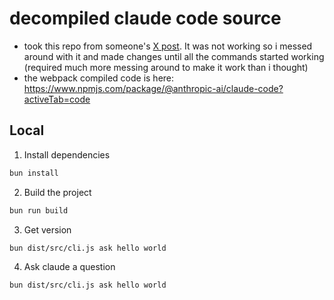 # decompiled claude code source

- took this repo from someone's [X post](https://github.com/ghuntley/claude-code-source-code-deobfuscation). It was not working so i messed around with it and made changes until all the commands started working (required much more messing around to make it work than i thought)
- the webpack compiled code is here: https://www.npmjs.com/package/@anthropic-ai/claude-code?activeTab=code

## Local

1. Install dependencies

```bash
bun install
```

2. Build the project

```bash
bun run build
```

3. Get version

```bash
bun dist/src/cli.js ask hello world
```

4. Ask claude a question

```bash
bun dist/src/cli.js ask hello world
```
